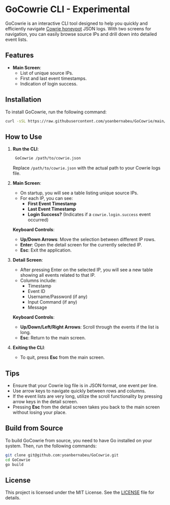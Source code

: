 # GoCowrie CLI - Experimental

GoCowrie is an interactive CLI tool designed to help you quickly and efficiently navigate [Cowrie honeypot](https://github.com/cowrie/cowrie) JSON logs. With two screens for navigation, you can easily browse source IPs and drill down into detailed event lists.

## Features

- **Main Screen**:
  - List of unique source IPs.
  - First and last event timestamps.
  - Indication of login success.

## Installation

To install GoCowrie, run the following command:

```bash
curl -sSL https://raw.githubusercontent.com/yoanbernabeu/GoCowrie/main/install.sh | bash
```

## How to Use

1. **Run the CLI**:
   ```bash
    GoCowrie /path/to/cowrie.json
   ```
   Replace `/path/to/cowrie.json` with the actual path to your Cowrie logs file.

2. **Main Screen**:
   - On startup, you will see a table listing unique source IPs.
   - For each IP, you can see:
     - **First Event Timestamp**
     - **Last Event Timestamp**
     - **Login Success?** (Indicates if a `cowrie.login.success` event occurred)
   
   **Keyboard Controls**:
   - **Up/Down Arrows**: Move the selection between different IP rows.
   - **Enter**: Open the detail screen for the currently selected IP.
   - **Esc**: Exit the application.

3. **Detail Screen**:
   - After pressing Enter on the selected IP, you will see a new table showing all events related to that IP.
   - Columns include:
     - Timestamp
     - Event ID
     - Username/Password (if any)
     - Input Command (if any)
     - Message
   
   **Keyboard Controls**:
   - **Up/Down/Left/Right Arrows**: Scroll through the events if the list is long.
   - **Esc**: Return to the main screen.

4. **Exiting the CLI**:
   - To quit, press **Esc** from the main screen.

## Tips

- Ensure that your Cowrie log file is in JSON format, one event per line.
- Use arrow keys to navigate quickly between rows and columns.
- If the event lists are very long, utilize the scroll functionality by pressing arrow keys in the detail screen.
- Pressing **Esc** from the detail screen takes you back to the main screen without losing your place.

## Build from Source

To build GoCowrie from source, you need to have Go installed on your system. Then, run the following commands:

```bash
git clone git@github.com:yoanbernabeu/GoCowrie.git
cd GoCowrie
go build
```

## License

This project is licensed under the MIT License. See the [LICENSE](LICENSE) file for details.